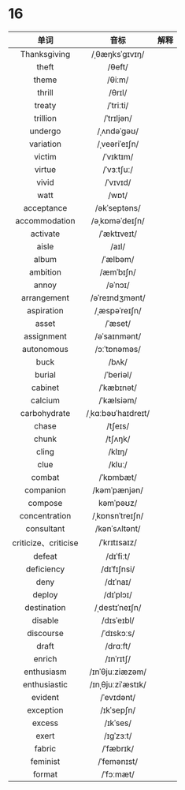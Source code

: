 # 16

|         单词         |        音标        | 解释 |
| :------------------: | :----------------: | :--: |
|     Thanksgiving     |   /ˌθæŋksˈɡɪvɪŋ/   |      |
|        theft         |       /θeft/       |      |
|        theme         |       /θiːm/       |      |
|        thrill        |       /θrɪl/       |      |
|        treaty        |     /ˈtriːti/      |      |
|       trillion       |     /ˈtrɪljən/     |      |
|       undergo        |    /ˌʌndəˈɡəʊ/     |      |
|      variation       |   /ˌveəriˈeɪʃn/    |      |
|        victim        |     /ˈvɪktɪm/      |      |
|        virtue        |     /ˈvɜːtʃuː/     |      |
|        vivid         |      /ˈvɪvɪd/      |      |
|         watt         |       /wɒt/        |      |
|      acceptance      |    /əkˈseptəns/    |      |
|    accommodation     |   /əˌkɒməˈdeɪʃn/   |      |
|       activate       |    /ˈæktɪveɪt/     |      |
|        aisle         |       /aɪl/        |      |
|        album         |      /ˈælbəm/      |      |
|       ambition       |     /æmˈbɪʃn/      |      |
|        annoy         |      /əˈnɔɪ/       |      |
|     arrangement      |   /əˈreɪndʒmənt/   |      |
|      aspiration      |   /ˌæspəˈreɪʃn/    |      |
|        asset         |      /ˈæset/       |      |
|      assignment      |    /əˈsaɪnmənt/    |      |
|      autonomous      |    /ɔːˈtɒnəməs/    |      |
|         buck         |       /bʌk/        |      |
|        burial        |     /ˈberiəl/      |      |
|       cabinet        |     /ˈkæbɪnət/     |      |
|       calcium        |     /ˈkælsiəm/     |      |
|     carbohydrate     | /ˌkɑːbəʊˈhaɪdreɪt/ |      |
|        chase         |      /tʃeɪs/       |      |
|        chunk         |      /tʃʌŋk/       |      |
|        cling         |       /klɪŋ/       |      |
|         clue         |       /kluː/       |      |
|        combat        |     /ˈkɒmbæt/      |      |
|      companion       |    /kəmˈpænjən/    |      |
|       compose        |     kəmˈpəʊz/      |      |
|    concentration     |  /ˌkɒnsnˈtreɪʃn/   |      |
|      consultant      |   /kənˈsʌltənt/    |      |
| criticize、criticise |    /ˈkrɪtɪsaɪz/    |      |
|        defeat        |     /dɪˈfiːt/      |      |
|      deficiency      |    /dɪˈfɪʃnsi/     |      |
|         deny         |      /dɪˈnaɪ/      |      |
|        deploy        |     /dɪˈplɔɪ/      |      |
|     destination      |   /ˌdestɪˈneɪʃn/   |      |
|       disable        |     /dɪsˈeɪbl/     |      |
|      discourse       |     /ˈdɪskɔːs/     |      |
|        draft         |      /drɑːft/      |      |
|        enrich        |     /ɪnˈrɪtʃ/      |      |
|      enthusiasm      |  /ɪnˈθjuːziæzəm/   |      |
|     enthusiastic     | /ɪnˌθjuːziˈæstɪk/  |      |
|       evident        |     /ˈevɪdənt/     |      |
|      exception       |     /ɪkˈsepʃn/     |      |
|        excess        |      /ɪkˈses/      |      |
|        exert         |     /ɪɡˈzɜːt/      |      |
|        fabric        |     /ˈfæbrɪk/      |      |
|       feminist       |    /ˈfemənɪst/     |      |
|        format        |     /ˈfɔːmæt/      |      |